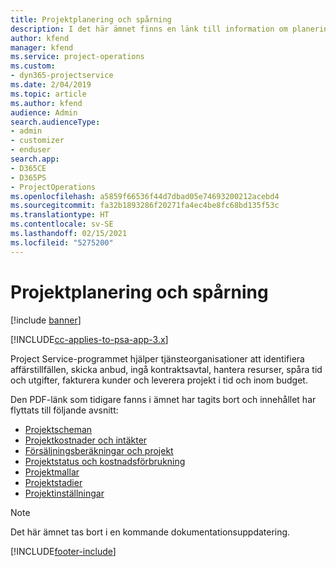 ```yaml
---
title: Projektplanering och spårning
description: I det här ämnet finns en länk till information om planering och spårning i Project Service Automation.
author: kfend
manager: kfend
ms.service: project-operations
ms.custom:
- dyn365-projectservice
ms.date: 2/04/2019
ms.topic: article
ms.author: kfend
audience: Admin
search.audienceType:
- admin
- customizer
- enduser
search.app:
- D365CE
- D365PS
- ProjectOperations
ms.openlocfilehash: a5859f66536f44d7dbad05e74693200212acebd4
ms.sourcegitcommit: fa32b1893286f20271fa4ec4be8fc68bd135f53c
ms.translationtype: HT
ms.contentlocale: sv-SE
ms.lasthandoff: 02/15/2021
ms.locfileid: "5275200"
---
```

# <a name="project-planning-and-tracking"></a>Projektplanering och spårning

[!include [banner](../../includes/psa-now-project-operations.md)]

[!INCLUDE[cc-applies-to-psa-app-3.x](../../includes/cc-applies-to-psa-app-3x.md)]

Project Service-programmet hjälper tjänsteorganisationer att identifiera affärstillfällen, skicka anbud, ingå kontraktsavtal, hantera resurser, spåra tid och utgifter, fakturera kunder och leverera projekt i tid och inom budget. 

Den PDF-länk som tidigare fanns i ämnet har tagits bort och innehållet har flyttats till följande avsnitt:

- [Projektscheman](../project-creating.md)
- [Projektkostnader och intäkter](../project-estimating.md)
- [Försäljningsberäkningar och projekt](../project-leveraging.md)
- [Projektstatus och kostnadsförbrukning](../project-tracking.md)
- [Projektmallar](../project-templates.md)
- [Projektstadier](../project-stages.md)
- [Projektinställningar](../project-settings.md)

> [!NOTE]
> Det här ämnet tas bort i en kommande dokumentationsuppdatering. 


[!INCLUDE[footer-include](../../includes/footer-banner.md)]